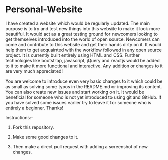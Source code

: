 # Personal-Website

I have created a website which would be regularly updated.
The main purpose is to try and test new things into this website to make it look more beautiful.
It would act as a great testing ground for newcomers looking to get themselves introduced into the world of open source.
Newcomers can come and contribute to this website and get their hands dirty on it. It would help them to get acquainted with the workflow followed in any open source project.
It is currently built entirely using HTML and CSS.
Further technologies like bootstrap, javascript, jQuery and reactjs would be added to it to make it more functional and interactive.
Any addition or changes to it are very much appreciated! 


You are welcome to introduce even very basic changes to it which could be as small as solving some typos in the README.md
 or improving its content.
You can also create new issues and start working on it.
It would be beneficial for someone who is not yet introduced to using git and GitHub. If you have solved some issues earlier try to leave it for someone who is entirely a beginner.
Thanks!


Instructions:-

1. Fork this repository.

2. Make some good changes to it.

3. Then make a direct pull request with adding a screenshot of new changes.
